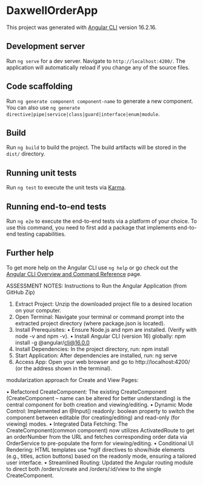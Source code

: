 # DaxwellOrderApp

This project was generated with [Angular CLI](https://github.com/angular/angular-cli) version 16.2.16.

## Development server

Run `ng serve` for a dev server. Navigate to `http://localhost:4200/`. The application will automatically reload if you change any of the source files.

## Code scaffolding

Run `ng generate component component-name` to generate a new component. You can also use `ng generate directive|pipe|service|class|guard|interface|enum|module`.

## Build

Run `ng build` to build the project. The build artifacts will be stored in the `dist/` directory.

## Running unit tests

Run `ng test` to execute the unit tests via [Karma](https://karma-runner.github.io).

## Running end-to-end tests

Run `ng e2e` to execute the end-to-end tests via a platform of your choice. To use this command, you need to first add a package that implements end-to-end testing capabilities.

## Further help

To get more help on the Angular CLI use `ng help` or go check out the [Angular CLI Overview and Command Reference](https://angular.io/cli) page.

ASSESSMENT NOTES:
Instructions to Run the Angular Application (from GitHub Zip)

1. Extract Project: Unzip the downloaded project file to a desired location on your computer.
2. Open Terminal: Navigate your terminal or command prompt into the extracted project directory (where package.json is located).
3. Install Prerequisites:
   • Ensure Node.js and npm are installed. (Verify with node -v and npm -v).
   • Install Angular CLI (version 16) globally: npm install -g @angular/cli@16.0.0
4. Install Dependencies: In the project directory, run: npm install
5. Start Application: After dependencies are installed, run: ng serve
6. Access App: Open your web browser and go to http://localhost:4200/ (or the address shown in the terminal).

modularization approach for Create and View Pages:

• Refactored CreateComponent: The existing CreateComponent (CreateComponent – name can be altered for better understanding) is the central component for both creation and viewing/editing.
• Dynamic Mode Control: Implemented an @Input() readonly: boolean property to switch the component between editable (for creating/editing) and read-only (for viewing) modes.
• Integrated Data Fetching: The CreateComponent(common component) now utilizes ActivatedRoute to get an orderNumber from the URL and fetches corresponding order data via OrderService to pre-populate the form for viewing/editing.
• Conditional UI Rendering: HTML templates use \*ngIf directives to show/hide elements (e.g., titles, action buttons) based on the readonly mode, ensuring a tailored user interface.
• Streamlined Routing: Updated the Angular routing module to direct both /orders/create and /orders/:id/view to the single CreateComponent.
